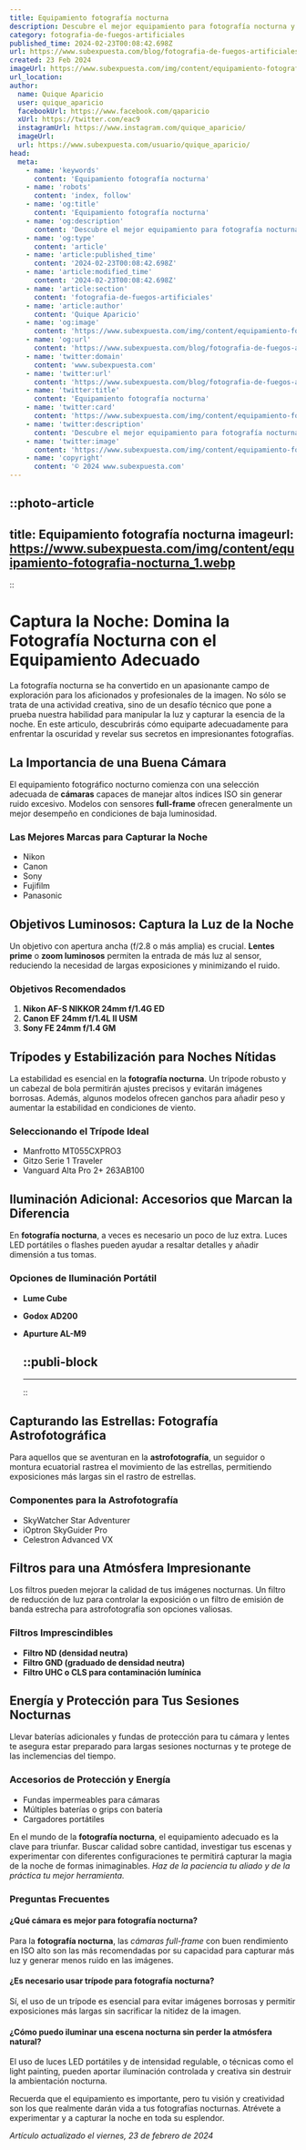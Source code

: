 ```yaml
---
title: Equipamiento fotografía nocturna
description: Descubre el mejor equipamiento para fotografía nocturna y captura imágenes impresionantes bajo las estrellas. Calidad y rendimiento superior.
category: fotografia-de-fuegos-artificiales
published_time: 2024-02-23T00:08:42.698Z
url: https://www.subexpuesta.com/blog/fotografia-de-fuegos-artificiales/equipamiento-fotografia-nocturna
created: 23 Feb 2024
imageUrl: https://www.subexpuesta.com/img/content/equipamiento-fotografia-nocturna_1.webp
url_location:
author:
  name: Quique Aparicio
  user: quique_aparicio
  facebookUrl: https://www.facebook.com/qaparicio
  xUrl: https://twitter.com/eac9
  instagramUrl: https://www.instagram.com/quique_aparicio/
  imageUrl: 
  url: https://www.subexpuesta.com/usuario/quique_aparicio/
head:
  meta:
    - name: 'keywords'
      content: 'Equipamiento fotografía nocturna'
    - name: 'robots'
      content: 'index, follow'
    - name: 'og:title'
      content: 'Equipamiento fotografía nocturna'
    - name: 'og:description'
      content: 'Descubre el mejor equipamiento para fotografía nocturna y captura imágenes impresionantes bajo las estrellas. Calidad y rendimiento superior.'
    - name: 'og:type'
      content: 'article'
    - name: 'article:published_time'
      content: '2024-02-23T00:08:42.698Z'
    - name: 'article:modified_time'
      content: '2024-02-23T00:08:42.698Z'
    - name: 'article:section'
      content: 'fotografia-de-fuegos-artificiales'
    - name: 'article:author'
      content: 'Quique Aparicio'
    - name: 'og:image'
      content: 'https://www.subexpuesta.com/img/content/equipamiento-fotografia-nocturna_1.webp'
    - name: 'og:url'
      content: 'https://www.subexpuesta.com/blog/fotografia-de-fuegos-artificiales/equipamiento-fotografia-nocturna'
    - name: 'twitter:domain'
      content: 'www.subexpuesta.com'
    - name: 'twitter:url'
      content: 'https://www.subexpuesta.com/blog/fotografia-de-fuegos-artificiales/equipamiento-fotografia-nocturna'
    - name: 'twitter:title'
      content: 'Equipamiento fotografía nocturna'
    - name: 'twitter:card'
      content: 'https://www.subexpuesta.com/img/content/equipamiento-fotografia-nocturna_1.webp'
    - name: 'twitter:description'
      content: 'Descubre el mejor equipamiento para fotografía nocturna y captura imágenes impresionantes bajo las estrellas. Calidad y rendimiento superior.'
    - name: 'twitter:image'
      content: 'https://www.subexpuesta.com/img/content/equipamiento-fotografia-nocturna_1.webp'
    - name: 'copyright'
      content: '© 2024 www.subexpuesta.com'
---
```


::photo-article
---
title: Equipamiento fotografía nocturna
imageurl: https://www.subexpuesta.com/img/content/equipamiento-fotografia-nocturna_1.webp
---
::


# Captura la Noche: Domina la Fotografía Nocturna con el Equipamiento Adecuado

La fotografía nocturna se ha convertido en un apasionante campo de exploración para los aficionados y profesionales de la imagen. No sólo se trata de una actividad creativa, sino de un desafío técnico que pone a prueba nuestra habilidad para manipular la luz y capturar la esencia de la noche. En este articulo, descubrirás cómo equiparte adecuadamente para enfrentar la oscuridad y revelar sus secretos en impresionantes fotografías.

## La Importancia de una Buena Cámara
El equipamiento fotográfico nocturno comienza con una selección adecuada de **cámaras** capaces de manejar altos índices ISO sin generar ruido excesivo. Modelos con sensores **full-frame** ofrecen generalmente un mejor desempeño en condiciones de baja luminosidad.

### Las Mejores Marcas para Capturar la Noche
- Nikon
- Canon
- Sony
- Fujifilm
- Panasonic

## Objetivos Luminosos: Captura la Luz de la Noche
Un objetivo con apertura ancha (f/2.8 o más amplia) es crucial. **Lentes prime** o **zoom luminosos** permiten la entrada de más luz al sensor, reduciendo la necesidad de largas exposiciones y minimizando el ruido.

### Objetivos Recomendados
1. **Nikon AF-S NIKKOR 24mm f/1.4G ED**
2. **Canon EF 24mm f/1.4L II USM**
3. **Sony FE 24mm f/1.4 GM** 

## Trípodes y Estabilización para Noches Nítidas
La estabilidad es esencial en la **fotografía nocturna**. Un trípode robusto y un cabezal de bola permitirán ajustes precisos y evitarán imágenes borrosas. Además, algunos modelos ofrecen ganchos para añadir peso y aumentar la estabilidad en condiciones de viento.

### Seleccionando el Trípode Ideal
- Manfrotto MT055CXPRO3
- Gitzo Serie 1 Traveler
- Vanguard Alta Pro 2+ 263AB100

## Iluminación Adicional: Accesorios que Marcan la Diferencia
En **fotografía nocturna**, a veces es necesario un poco de luz extra. Luces LED portátiles o flashes pueden ayudar a resaltar detalles y añadir dimensión a tus tomas.

### Opciones de Iluminación Portátil
- **Lume Cube**
- **Godox AD200**
- **Apurture AL-M9**


  ::publi-block
  ---
  ---
  ::
  
  
## Capturando las Estrellas: Fotografía Astrofotográfica
Para aquellos que se aventuran en la **astrofotografía**, un seguidor o montura ecuatorial rastrea el movimiento de las estrellas, permitiendo exposiciones más largas sin el rastro de estrellas.

### Componentes para la Astrofotografía
- SkyWatcher Star Adventurer
- iOptron SkyGuider Pro
- Celestron Advanced VX

## Filtros para una Atmósfera Impresionante
Los filtros pueden mejorar la calidad de tus imágenes nocturnas. Un filtro de reducción de luz para controlar la exposición o un filtro de emisión de banda estrecha para astrofotografía son opciones valiosas.

### Filtros Imprescindibles
- **Filtro ND (densidad neutra)**
- **Filtro GND (graduado de densidad neutra)**
- **Filtro UHC o CLS para contaminación lumínica**

## Energía y Protección para Tus Sesiones Nocturnas
Llevar baterías adicionales y fundas de protección para tu cámara y lentes te asegura estar preparado para largas sesiones nocturnas y te protege de las inclemencias del tiempo.

### Accesorios de Protección y Energía
- Fundas impermeables para cámaras
- Múltiples baterías o grips con batería
- Cargadores portátiles

En el mundo de la **fotografía nocturna**, el equipamiento adecuado es la clave para triunfar. Buscar calidad sobre cantidad, investigar tus escenas y experimentar con diferentes configuraciones te permitirá capturar la magia de la noche de formas inimaginables. *Haz de la paciencia tu aliado y de la práctica tu mejor herramienta.*

### Preguntas Frecuentes

#### ¿Qué cámara es mejor para fotografía nocturna?
Para la **fotografía nocturna**, las *cámaras full-frame* con buen rendimiento en ISO alto son las más recomendadas por su capacidad para capturar más luz y generar menos ruido en las imágenes.

#### ¿Es necesario usar trípode para fotografía nocturna?
Sí, el uso de un trípode es esencial para evitar imágenes borrosas y permitir exposiciones más largas sin sacrificar la nitidez de la imagen.

#### ¿Cómo puedo iluminar una escena nocturna sin perder la atmósfera natural?
El uso de luces LED portátiles y de intensidad regulable, o técnicas como el light painting, pueden aportar iluminación controlada y creativa sin destruir la ambientación nocturna.

Recuerda que el equipamiento es importante, pero tu visión y creatividad son los que realmente darán vida a tus fotografías nocturnas. Atrévete a experimentar y a capturar la noche en toda su esplendor.

_Artículo actualizado el viernes, 23 de febrero de 2024_